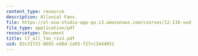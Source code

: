 ```yaml
---
content_type: resource
description: Alluvial Fans.
file: https://ol-ocw-studio-app-qa.s3.amazonaws.com/courses/12-110-sedimentary-geology-fall-2004/82c317218692ed8d1a93f27cc2444851_l7_all_fan_riv2.pdf
file_type: application/pdf
resourcetype: Document
title: l7_all_fan_riv2.pdf
uid: 82c31721-8692-ed8d-1a93-f27cc2444851
---
```

